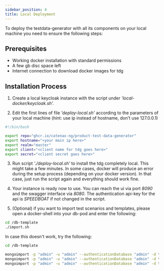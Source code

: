 ```yaml
---
sidebar_position: 4
title: Local Deployment
---
```


To deploy the testdata-generator with all its components on your local machine you need to ensure the following steps:

## Prerequisites

* Working docker installation with standard permissions
* A few gb disc space left
* Internet connection to download docker images for tdg

## Installation Process

1. Create a local keycloak instance with the script under *'local-docker/keycloak.sh'.*

2. Edit the first lines of file *'deploy-local.sh'* according to the parameters of your local machine (hint: use ip instead of hostname, don't use 127.0.0.1)
```bash
#!/bin/bash

export repo="ghcr.io/catenax-ng/product-test-data-generator"
export hostname="<your main ip here>"
export realm="master"
export client="<client name for tdg goes here>"
export secret="<client secret goes here>"
```

3. Run script *'./deploy-local.sh'* to install the tdg completely local.
This might take a few minutes.
In some cases, docker will produce an error during the setup process (depending on your docker version). In that case, just run the script again and everything should work fine.

4. Your instance is ready now to use. You can reach the ui via port *8090* and the swagger interface via *8080*. The authentication api-key for the api is *SPEEDBOAT* if not changed in the script.

5. (Optional) if you want to import test scenarios and templates, please open a docker-shell into your db-pod and enter the following:
```bash
cd /db-template
./import.sh
```
In case this doesn't work, try the following:
```bash
cd /db-template

mongoimport -p "admin" -u "admin" --authenticationDatabase "admin" -d tdg --collection test_data_scenario --file /db-template/test_data_scenario.json
mongoimport -p "admin" -u "admin" --authenticationDatabase "admin" -d tdg --collection test_data_template --file /db-template/test_data_template.json
mongoimport -p "admin" -u "admin" --authenticationDatabase "admin" -d tdg --collection test_meta_model    --file /db-template/test_meta_model.json
```